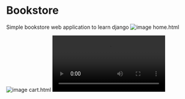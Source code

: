 # Bookstore
Simple bookstore web application to learn django
![image](https://github.com/user-attachments/assets/f9192bb2-56f5-4f4c-9c72-0ee8f2d752d6)
home.html

![image](https://github.com/user-attachments/assets/500f1bc2-fad1-4ad0-97a0-09572b3e2b84)
cart.html
![Demo.mp4](./demo.mp4)

